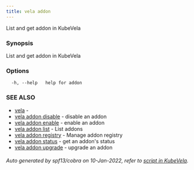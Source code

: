 ```yaml
---
title: vela addon
---
```


List and get addon in KubeVela

### Synopsis

List and get addon in KubeVela

### Options

```
  -h, --help   help for addon
```

### SEE ALSO

* [vela](vela)	 - 
* [vela addon disable](vela_addon_disable)	 - disable an addon
* [vela addon enable](vela_addon_enable)	 - enable an addon
* [vela addon list](vela_addon_list)	 - List addons
* [vela addon registry](vela_addon_registry)	 - Manage addon registry
* [vela addon status](vela_addon_status)	 - get an addon's status
* [vela addon upgrade](vela_addon_upgrade)	 - upgrade an addon

###### Auto generated by spf13/cobra on 10-Jan-2022, refer to [script in KubeVela](https://github.com/oam-dev/kubevela/tree/master/hack/docgen).
